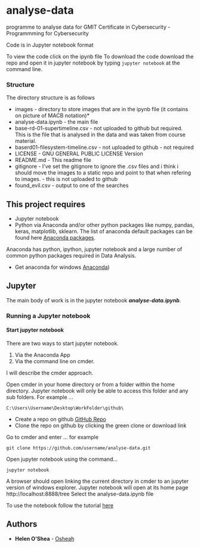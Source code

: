 # analyse-data

programme to analyse data for GMIT Certificate in Cybersecurity - Programmming for Cybersecurity

Code is in Jupyter notebook format

To view the code click on the ipynb file
To download the code download the repo and open it in jupyter notebook by typing 
```jupyter notebook```
 at the command line.
### Structure
The directory structure is as follows
- images - directory to store images that are in the ipynb file (it contains on picture of MACB notation)* 
- analyse-data.ipynb - the main file
- base-rd-01-supertimeline.csv - not uploaded to github but required. This is the file that is analysed in the data and was taken from course material.
- baserd01-filesystem-timeline.csv - not uploaded to github - not required
- LICENSE - GNU GENERAL PUBLIC LICENSE Version
- README.md - This readme file
- gitignore - I've set the gitignore to ignore the .csv files and i think i should move the images to a static repo and point to that when refering to images. - this is not uploaded to github
- found_evil.csv - output to one of the searches

## This project requires

   * Jupyter notebook
   * Python via Anaconda and/or other python packages like numpy, pandas, keras, matplotlib, sklearn. The list of anaconda default packages can be found here [Anaconda packages](https://docs.anaconda.com/anaconda/packages/py3.6_win-64/). 
    
Anaconda has python, ipython, jupyter notebook and a large number of common python packages required in Data Analysis. 

  * Get anaconda for windows [Anaconda](https://www.anaconda.com/download/))

## Jupyter 

The main body of work is in the jupyter notebook ***analyse-data.ipynb***. 


### Running a Jupyter notebook


#### Start jupyter notebook

There are two ways to start jupyter notebook. 

   1. Via the Anaconda App 
   2. Via the command line on cmder. 

I will describe the cmder approach.


Open cmder in your home directory or from a folder within the home directory. Jupyter notebook will only be able to access this folder and any sub folders. For example ...
```
C:\Users\Username\Desktop\WorkFolder\github\
```

   * Create a repo on github [GitHub Repo](https://github.com/Osheah/analyse-data)
   * Clone the repo on github by clicking the green clone or download link
    
Go to cmder and enter ... for example

```
git clone https://github.com/username/analyse-data.git

```
Open jupyter notebook using the command...

```
jupyter notebook

```
A browser should open linking the current directory in cmder to an jupyter version of windows explorer. Jupyter notebook will open at its home page http://localhost:8888/tree
Select the analyse-data.ipynb file

To use the notebook follow the tutorial [here](https://www.dataquest.io/blog/jupyter-notebook-tutorial/)
## Authors

* **Helen O'Shea** - [Osheah](https://github.com/Osheah/)

